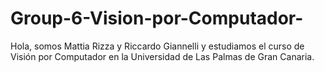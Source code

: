# Group-6-Vision-por-Computador-
Hola, somos Mattia Rizza y Riccardo Giannelli y estudiamos el curso de Visión por Computador en la Universidad de Las Palmas de Gran Canaria.
